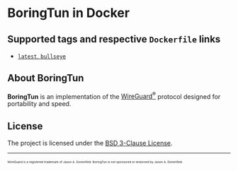 # BoringTun in Docker

## Supported tags and respective `Dockerfile` links

- [`latest`, `bullseye`](https://github.com/chernetskyi/boringtun-docker/blob/main/Dockerfile.bullseye)

## About BoringTun

**BoringTun** is an implementation of the [WireGuard<sup>®</sup>](https://www.wireguard.com/) protocol designed for portability and speed.

## License

The project is licensed under the [BSD 3-Clause License](https://opensource.org/licenses/BSD-3-Clause).

---

<sub><sub><sub><sub>WireGuard is a registered trademark of Jason A. Donenfeld. BoringTun is not sponsored or endorsed by Jason A. Donenfeld.</sub></sub></sub></sub>
